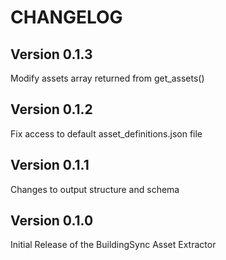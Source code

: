 # CHANGELOG

## Version 0.1.3

Modify assets array returned from get_assets()

## Version 0.1.2

Fix access to default asset_definitions.json file

## Version 0.1.1

Changes to output structure and schema

## Version 0.1.0

Initial Release of the BuildingSync Asset Extractor
